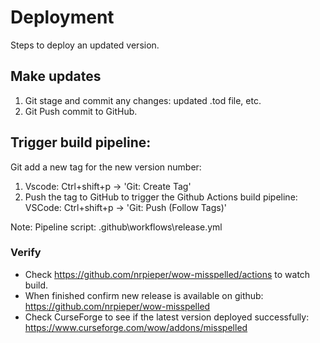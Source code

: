 # **Deployment**

Steps to deploy an updated version.

## **Make updates**

1. Git stage and commit any changes: updated .tod file, etc.
2. Git Push commit to GitHub.

## **Trigger build pipeline:**

Git add a new tag for the new version number: 

1. Vscode: Ctrl+shift+p -> 'Git: Create Tag'
2. Push the tag to GitHub to trigger the Github Actions build pipeline: VSCode: Ctrl+shift+p -> 'Git: Push (Follow Tags)'

Note: Pipeline script: .github\workflows\release.yml

### **Verify**

- Check https://github.com/nrpieper/wow-misspelled/actions to watch build.
- When finished confirm new release is available on github: https://github.com/nrpieper/wow-misspelled
- Check CurseForge to see if the latest version deployed successfully: https://www.curseforge.com/wow/addons/misspelled
